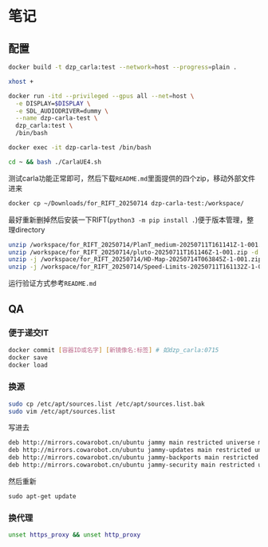 # 笔记
## 配置
```sh
docker build -t dzp_carla:test --network=host --progress=plain .

xhost +

docker run -itd --privileged --gpus all --net=host \
  -e DISPLAY=$DISPLAY \
  -e SDL_AUDIODRIVER=dummy \
  --name dzp-carla-test \
  dzp_carla:test \
  /bin/bash

docker exec -it dzp-carla-test /bin/bash

cd ~ && bash ./CarlaUE4.sh
```
测试carla功能正常即可，然后下载`README.md`里面提供的四个zip，移动外部文件进来
```sh
docker cp ~/Downloads/for_RIFT_20250714 dzp-carla-test:/workspace/
```
最好重新删掉然后安装一下RIFT(`python3 -m pip install .`)便于版本管理，整理directory
```sh
unzip /workspace/for_RIFT_20250714/PlanT_medium-20250711T161141Z-1-001.zip -d /workspace/RIFT/rift/ego/model_ckpt/ && \
unzip /workspace/for_RIFT_20250714/pluto-20250711T161146Z-1-001.zip -d /workspace/RIFT/rift/cbv/planning/model_ckpt/ && \
unzip -j /workspace/for_RIFT_20250714/HD-Map-20250714T063845Z-1-001.zip -d /workspace/RIFT/data/map_data/ && \
unzip -j /workspace/for_RIFT_20250714/Speed-Limits-20250711T161132Z-1-001.zip -d /workspace/RIFT/data/speed_limits/
```
运行验证方式参考`README.md`

## QA
### 便于递交IT
```sh
docker commit [容器ID或名字] [新镜像名:标签] # 如dzp_carla:0715
docker save 
docker load
```
### 换源
```sh
sudo cp /etc/apt/sources.list /etc/apt/sources.list.bak
sudo vim /etc/apt/sources.list
```
写进去
```bash
deb http://mirrors.cowarobot.cn/ubuntu jammy main restricted universe multiverse
deb http://mirrors.cowarobot.cn/ubuntu jammy-updates main restricted universe multiverse
deb http://mirrors.cowarobot.cn/ubuntu jammy-backports main restricted universe multiverse
deb http://mirrors.cowarobot.cn/ubuntu jammy-security main restricted universe multiverse
```
然后重新
```
sudo apt-get update
```
### 换代理
```sh
unset https_proxy && unset http_proxy
```